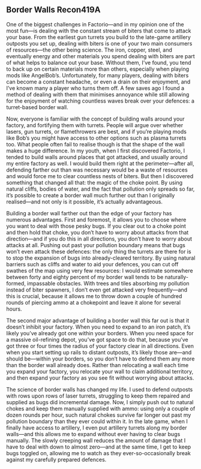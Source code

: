 ## Border Walls <author>Recon419A</author>

One of the biggest challenges in Factorio—and in my opinion one of the most fun—is dealing with the constant stream of biters that come to attack your base. From the earliest gun turrets you build to the late-game artillery outposts you set up, dealing with biters is one of your two main consumers of resources—the other being science. The iron, copper, steel, and eventually energy and other materials you spend dealing with biters are part of what helps to balance out your base. Without them, I’ve found, you tend to back up on certain materials more than others, especially when playing mods like AngelBob’s. Unfortunately, for many players, dealing with biters can become a constant headache, or even a drain on their enjoyment, and I’ve known many a player who turns them off. A few saves ago I found a method of dealing with them that minimises annoyance while still allowing for the enjoyment of watching countless waves break over your defences: a turret-based border wall.

Now, everyone is familiar with the concept of building walls around your factory, and fortifying them with turrets. People will argue over whether lasers, gun turrets, or flamethrowers are best, and if you’re playing mods like Bob’s you might have access to other options such as plasma turrets too. What people often fail to realise though is that the shape of the wall makes a huge difference. In my youth, when I first discovered Factorio, I tended to build walls around places that got attacked, and usually around my entire factory as well. I would build them right at the perimeter—after all, defending farther out than was necessary would be a waste of resources and would force me to clear countless nests of biters. But then I discovered something that changed all that: the magic of the choke point. By using natural cliffs, bodies of water, and the fact that pollution only spreads so far, it’s possible to create a border wall much further out than I originally realised—and not only is it possible, it’s actually advantageous.

Building a border wall farther out than the edge of your factory has numerous advantages. First and foremost, it allows you to choose where you want to deal with those pesky bugs. If you clear out to a choke point and then hold that choke, you don’t have to worry about attacks from that direction—and if you do this in all directions, you don’t have to worry about attacks at all. Pushing out past your pollution boundary means that bugs won’t even attack these defences: the only thing the turrets are there for is to stop the expansion of bugs into already-cleared territory. By using natural barriers such as cliffs and water to aid your defences, you can cut off swathes of the map using very few resources: I would estimate somewhere between forty and eighty percent of my border wall tends to be naturally-formed, impassable obstacles. With trees and tiles absorbing my pollution instead of biter spawners, I don’t even get attacked very frequently—and this is crucial, because it allows me to throw down a couple of hundred rounds of piercing ammo at a chokepoint and leave it alone for several hours.

The second major advantage of building a border wall this far out is that it doesn’t inhibit your factory. When you need to expand to an iron patch, it’s likely you’ve already got one within your borders. When you need space for a massive oil-refining depot, you’ve got space to do that, because you’ve got three or four times the radius of your factory clear in all directions. Even when you start setting up rails to distant outposts, it’s likely those are—and should be—within your borders, so you don’t have to defend them any more than the border wall already does. Rather than relocating a wall each time you expand your factory, you relocate your wall to claim additional territory, and then expand your factory as you see fit without worrying about attacks.

The science of border walls has changed my life. I used to defend outposts with rows upon rows of laser turrets, struggling to keep them repaired and supplied as bugs did incremental damage. Now, I simply push out to natural chokes and keep them manually supplied with ammo: using only a couple of dozen rounds per hour, such natural chokes survive far longer out past my pollution boundary than they ever could within it. In the late game, when I finally have access to artillery, I even put artillery turrets along my border walls—and this allows me to expand without ever having to clear bugs manually. The slowly creeping wall reduces the amount of damage that I have to deal with down to almost zero—and at the same time, I get to keep bugs toggled on, allowing me to watch as they ever-so-occasionally break against my carefully prepared defences.
